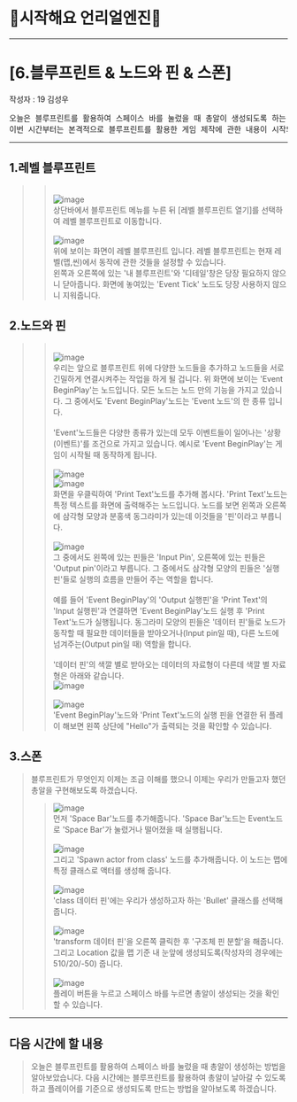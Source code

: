 # :raccoon:시작해요 언리얼엔진🌳


---

# [6.블루프린트 & 노드와 핀 & 스폰]
작성자 : 19 김성우

<pre>
오늘은 블루프린트를 활용하여 스페이스 바를 눌렀을 때 총알이 생성되도록 하는 내용으로 진행하도록 하겠습니다.
이번 시간부터는 본격적으로 블루프린트를 활용한 게임 제작에 관한 내용이 시작되니 참고바랍니다.
</pre>

---
  
## 1.레벨 블루프린트
>> <br>![image](./Pic/p1.png)
> <br>상단바에서 블루프린트 메뉴를 누른 뒤 [레벨 블루프린트 열기]를 선택하여 레벨 블루프린트로 이동합니다.
>> <br><br>![image](./Pic/p2.png)
> <br>위에 보이는 화면이 레벨 블루프린트 입니다. 레벨 블루프린트는 현재 레벨(맵,씬)에서 동작에 관한 것들을 설정할 수 있습니다. 
> <br>왼쪽과 오른쪽에 있는 '내 블루프린트'와 '디테일'창은 당장 필요하지 않으니 닫아줍니다. 화면에 놓여있는 'Event Tick' 노드도 당장 사용하지 않으니 지워줍니다.

## 2.노드와 핀
>> <br>![image](./Pic/p3.png)
> <br> 우리는 앞으로 블루프린트 위에 다양한 노드들을 추가하고 노드들을 서로 긴밀하게 연결시켜주는 작업을 하게 될 겁니다.
> 위 화면에 보이는 'Event BeginPlay'는 노드입니다. 모든 노드는 노드 만의 기능을 가지고 있습니다. 그 중에서도 'Event BeginPlay'노드는 'Event 노드'의 한 종류 입니다.
> <br><br>'Event'노드들은 다양한 종류가 있는데 모두 이벤트들이 일어나는 '상황(이벤트)'를 조건으로 가지고 있습니다. 예시로 'Event BeginPlay'는 게임이 시작될 때 동작하게 됩니다.
>> <br><br>![image](./Pic/p4.png)
>> <br>![image](./Pic/p5.png)
> <br> 화면을 우클릭하여 'Print Text'노드를 추가해 봅시다.
> 'Print Text'노드는 특정 텍스트를 화면에 출력해주는 노드입니다. 노드를 보면 왼쪽과 오른쪽에 삼각형 모양과 분홍색 동그라미가 있는데 이것들을 '핀'이라고 부릅니다.
>> <br><br>![image](./Pic/p6.png)
> <br>그 중에서도 왼쪽에 있는 핀들은 'Input Pin', 오른쪽에 있는 핀들은 'Output pin'이라고 부릅니다. 그 중에서도 삼각형 모양의 핀들은 '실행 핀'들로 실행의 흐름을 만들어 주는 역할을 합니다.
> <br><br> 예를 들어 'Event BeginPlay'의 'Output 실행핀'을 'Print Text'의 'Input 실행핀'과 연결하면 'Event BeginPlay'노드 실행 후 'Print Text'노드가 실행됩니다. 동그라미 모양의 핀들은 '데이터 핀'들로 노드가 동작할 때 필요한 데이터들을 받아오거나(Input pin일 때), 다른 노드에 넘겨주는(Output pin일 때) 역할을 합니다.
><br><br>'데이터 핀'의 색깔 별로 받아오는 데이터의 자료형이 다른데 색깔 별 자료형은 아래와 같습니다.
>> <br>![image](./Pic/p7.png)
>> <br><br> ![image](./Pic/p8.png)
> <br> 'Event BeginPlay'노드와 'Print Text'노드의 실행 핀을 연결한 뒤 플레이 해보면 왼쪽 상단에 "Hello"가 출력되는 것을 확인할 수 있습니다.

## 3.스폰
> 블루프린트가 무엇인지 이제는 조금 이해를 했으니 이제는 우리가 만들고자 했던 총알을 구현해보도록 하겠습니다.
>> ![image](./Pic/p9.png)
> <br> 먼저 'Space Bar'노드를 추가해줍니다. 'Space Bar'노드는 Event노드로 'Space Bar'가 눌렸거나 떨어졌을 때 실행됩니다.
>> <br><br>![image](./Pic/p10.png)
> <br> 그리고 'Spawn actor from class' 노드를 추가해줍니다. 이 노드는 맵에 특정 클래스로 액터를 생성해 줍니다.
>> <br><br>![image](./Pic/p11.png)
> <br> 'class 데이터 핀'에는 우리가 생성하고자 하는 'Bullet' 클래스를 선택해 줍니다.
>> <br><br>![image](./Pic/p12.png)
> <br> 'transform 데이터 핀'을 오른쪽 클릭한 후 '구조체 핀 분할'을 해줍니다. 그리고 Location 값을 맵 기준 내 눈앞에 생성되도록(작성자의 경우에는 510/20/-50) 줍니다.
>> <br><br>![image](./Pic/p9.png)
> <br> 플레이 버튼을 누르고 스페이스 바를 누르면 총알이 생성되는 것을 확인 할 수 있습니다.


---
## 다음 시간에 할 내용
> 오늘은 블루프린트를 활용하여 스페이스 바를 눌렀을 때 총알이 생성하는 방법을 알아보았습니다.
> 다음 시간에는 블루프린트를 활용하여 총알이 날아갈 수 있도록하고 플레이어를 기준으로 생성되도록 만드는 방법을 알아보도록 하겠습니다.


